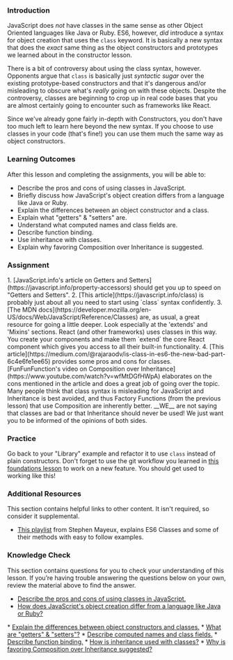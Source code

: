 ### Introduction
JavaScript does _not_ have classes in the same sense as other Object Oriented languages like Java or Ruby. ES6, however, _did_ introduce a syntax for object creation that uses the `class` keyword. It is basically a new syntax that does the _exact_ same thing as the object constructors and prototypes we learned about in the constructor lesson.

There is a bit of controversy about using the class syntax, however. Opponents argue that `class` is basically just _syntactic sugar_ over the existing prototype-based constructors and that it's dangerous and/or misleading to obscure what's _really_ going on with these objects. Despite the controversy, classes are beginning to crop up in real code bases that you are almost certainly going to encounter such as frameworks like React.

Since we've already gone fairly in-depth with Constructors, you don't have too much left to learn here beyond the new syntax. If you choose to use classes in your code (that's fine!) you can use them much the same way as object constructors.

### Learning Outcomes
After this lesson and completing the assignments, you will be able to:

- Describe the pros and cons of using classes in JavaScript.
- Briefly discuss how JavaScript's object creation differs from a language like Java or Ruby.
- Explain the differences between an object constructor and a class.
- Explain what "getters" & "setters" are.
- Understand what computed names and class fields are.
- Describe function binding.
- Use inheritance with classes.
- Explain why favoring Composition over Inheritance is suggested.

### Assignment

<div class="lesson-content__panel" markdown="1">
1. [JavaScript.info's article on Getters and Setters](https://javascript.info/property-accessors) should get you up to speed on "Getters and Setters".
2. [This article](https://javascript.info/class) is probably just about all you need to start using `class` syntax confidently.
3. [The MDN docs](https://developer.mozilla.org/en-US/docs/Web/JavaScript/Reference/Classes) are, as usual, a great resource for going a little deeper. Look especially at the 'extends' and 'Mixins' sections. React (and other frameworks) uses classes in this way. You create your components and make them `extend` the core React component which gives you access to all their built-in functionality.
4. [This article](https://medium.com/@rajaraodv/is-class-in-es6-the-new-bad-part-6c4e6fe1ee65) provides some pros and cons for classes. [FunFunFunction's video on Composition over Inheritance](https://www.youtube.com/watch?v=wfMtDGfHWpA) elaborates on the cons mentioned in the article and does a great job of going over the topic. Many people think that class syntax is misleading for JavaScript and Inheritance is best avoided, and thus Factory Functions (from the previous lesson) that use Composition are inherently better. __WE__ are not saying that classes are bad or that Inheritance should never be used! We just want you to be informed of the opinions of both sides.
</div>

### Practice

Go back to your "Library" example and refactor it to use `class` instead of plain constructors.  Don't forget to use the git workflow you learned in [this foundations lesson](https://www.theodinproject.com/lessons/foundations-revisiting-rock-paper-scissors) to work on a new feature. You should get used to working like this!

### Additional Resources
This section contains helpful links to other content. It isn't required, so consider it supplemental.

* [This playlist](https://www.youtube.com/playlist?list=PLtwj5TTsiP7uTKfTQbcmb59mWXosLP_7S) from Stephen Mayeux, explains ES6 Classes and some of their methods with easy to follow examples.

### Knowledge Check
This section contains questions for you to check your understanding of this lesson. If you’re having trouble answering the questions below on your own, review the material above to find the answer.

* <a class="knowledge-check-link" href="https://rajaraodv.medium.com/is-class-in-es6-the-new-bad-part-6c4e6fe1ee65">Describe the pros and cons of using classes in JavaScript.</a>
* <a class="knowledge-check-link" href="https://rajaraodv.medium.com/is-class-in-es6-the-new-bad-part-6c4e6fe1ee65">How does JavaScript's object creation differ from a language like Java or Ruby?
</a>
* <a class="knowledge-check-link" href="https://javascript.info/class#not-just-a-syntactic-sugar">Explain the differences between object constructors and classes.</a>
* <a class="knowledge-check-link" href="https://javascript.info/property-accessors">What are "getters" & "setters"?</a>
* <a class="knowledge-check-link" href="https://javascript.info/class">Describe computed names and class fields.</a>
* <a class="knowledge-check-link" href="https://javascript.info/class">Describe function binding.</a>
* <a class="knowledge-check-link" href="https://developer.mozilla.org/en-US/docs/Web/JavaScript/Reference/Classes">How is inheritance used with classes?</a>
* <a class="knowledge-check-link" href="https://www.youtube.com/watch?v=wfMtDGfHWpA">Why is favoring Composition over Inheritance suggested?</a>
